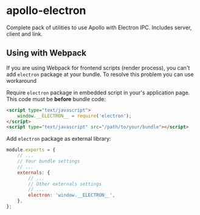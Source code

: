 # apollo-electron

Complete pack of utilities to use Apollo with Electron IPC.
Includes server, client and link.

## Using with Webpack

If you are using Webpack for frontend scripts (render process),
you can't add `electron` package at your bundle.
To resolve this problem you can use workaround

Require `electron` package in embedded script in your's application page.
This code must be **before** bundle code:

```html
<script type="text/javascript">
    window.__ELECTRON__ = require('electron');
</script>
<script type="text/javascript" src="/path/to/your/bundle"></script> 
```

Add `electron` package as external library:

```javascript
module.exports = {
    // ...
    // Your bundle settings
    // ...
    externals: {
        // ...
        // Other externals settings
        // ...
        electron: 'window.__ELECTRON__',
    },
};
```
